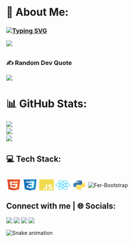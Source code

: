 # 💫 About Me:
### [![Typing SVG](https://readme-typing-svg.herokuapp.com?duration=5011&color=CFCECB&center=falso&vCenter=falso&lines=Ol%C3%A1+%F0%9F%91%8B+seja+Bem-vindo(a);ao+meu+perfil+Fernando-S-Santos)](https://git.io/typing-svg)

[![](https://visitcount.itsvg.in/api?id=Fernando-S-Santos&icon=0&color=0)](https://visitcount.itsvg.in)
<!-- Proudly created with GPRM ( https://gprm.itsvg.in ) -->
##

### ✍️ Random Dev Quote
![](https://quotes-github-readme.vercel.app/api?type=horizontal&theme=tokyonight)

##

# 📊 GitHub Stats:
![](https://github-readme-stats.vercel.app/api?username=Fernando-S-Santos&theme=react&hide_border=false&include_all_commits=false&count_private=false)<br/>
![](https://github-readme-streak-stats.herokuapp.com/?user=Fernando-S-Santos&theme=react&hide_border=false)<br/>
![](https://github-readme-stats.vercel.app/api/top-langs/?username=Fernando-S-Santos&theme=react&hide_border=false&include_all_commits=false&count_private=false&layout=compact)

<h2 align="left">💻 Tech Stack:</h2>
<div style="display: inline_block"><br>
  <img align="center" alt="Fer-HTML" height="30" width="40" src="https://raw.githubusercontent.com/devicons/devicon/master/icons/html5/html5-original.svg ">
  <img align="center" alt="Fer-CSS" height="30" width="40" src="https://raw.githubusercontent.com/devicons/devicon/master/icons/css3/css3-original.svg ">
  <img align="center" alt="Fer-Js" height="30" width="40" src="https://raw.githubusercontent.com/devicons/devicon/master/icons/javascript/javascript-plain.svg ">
  <!--<img align="center" alt="Fer-Ts" height="30" width="40" src="https://raw.githubusercontent.com/devicons/devicon/master/icons/typescript/typescript-plain.svg">-->
  <img align="center" alt="Fer-React" height="30" width="40" src="https://raw.githubusercontent.com/devicons/devicon/master/icons/react/react-original.svg">
  <img align="center" alt="Fer-Python" height="30" width="40" src="https://raw.githubusercontent.com/devicons/devicon/master/icons/python/python-original.svg">
  <img align="center" alt="Fer-Bootstrap" height="30" width="110" 
src="https://img.shields.io/badge/bootstrap-%23563D7C.svg?style=for-the-badge&logo=bootstrap&logoColor=white">
</div>
 
##

<h2 align="left">Connect with me | 🌐 Socials:</h2>
<div>
<p align="left">
  <a href="https://www.linkedin.com/in/fernando-s-santos/" target="_blank"><img src="https://img.shields.io/badge/-LinkedIn-%230077B5?style=for-the-badge&logo=linkedin&logoColor=white" target="_blank"></a>
  <a href="https://instagram.com/fernando__s.santos" target="_blank"><img src="https://img.shields.io/badge/-Instagram-%23E4405F?style=for-the-badge&logo=instagram&logoColor=white" target="_blank"></a>
  <a href = "mailto:ferssantos33@gmail.com"><img src="https://img.shields.io/badge/-Gmail-%23333?style=for-the-badge&logo=gmail&logoColor=white" target="_blank"></a>
  <a href="https://discord.com/channels/@Fernando693#8067" target="_blank"><img src="https://img.shields.io/badge/Discord-7289DA?style=for-the-badge&logo=discord&logoColor=white" target="_blank"></a>
 
![Snake animation](https://github.com/Fernando-S-Santos/Fernando-S-Santos/blob/output/github-contribution-grid-snake.svg)
</div>
